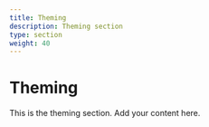```yaml
---
title: Theming
description: Theming section
type: section
weight: 40
---
```


# Theming

This is the theming section. Add your content here.

<!-- TODO: Customize this section -->
